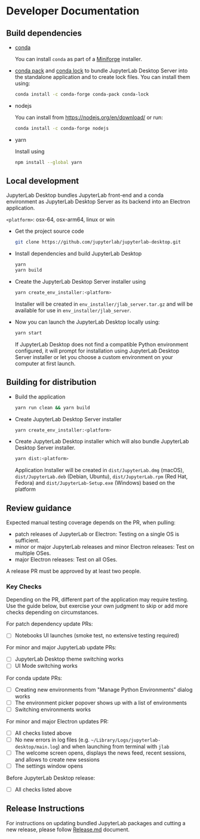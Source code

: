 # Developer Documentation

## Build dependencies

- [conda](https://docs.conda.io)

  You can install `conda` as part of a [Miniforge](https://github.com/conda-forge/miniforge) installer.

- [conda pack](https://github.com/conda/conda-pack) and [conda lock](https://github.com/conda/conda-lock) to bundle JupyterLab Desktop Server into the standalone application and to create lock files. You can install them using:

  ```bash
  conda install -c conda-forge conda-pack conda-lock
  ```

- nodejs

  You can install from https://nodejs.org/en/download/ or run:

  ```bash
  conda install -c conda-forge nodejs
  ```

- yarn

  Install using

  ```bash
  npm install --global yarn
  ```

## Local development

JupyterLab Desktop bundles JupyterLab front-end and a conda environment as JupyterLab Desktop Server as its backend into an Electron application.

`<platform>`: osx-64, osx-arm64, linux or win

- Get the project source code

  ```bash
  git clone https://github.com/jupyterlab/jupyterlab-desktop.git
  ```

- Install dependencies and build JupyterLab Desktop

  ```bash
  yarn
  yarn build
  ```

- Create the JupyterLab Desktop Server installer using

  ```bash
  yarn create_env_installer:<platform>
  ```

  Installer will be created in `env_installer/jlab_server.tar.gz` and will be available for use in `env_installer/jlab_server`.

- Now you can launch the JupyterLab Desktop locally using:

  ```bash
  yarn start
  ```

  If JupyterLab Desktop does not find a compatible Python environment configured, it will prompt for installation using JupyterLab Desktop Server installer or let you choose a custom environment on your computer at first launch.

## Building for distribution

- Build the application

  ```bash
  yarn run clean && yarn build
  ```

- Create JupyterLab Desktop Server installer

  ```bash
  yarn create_env_installer:<platform>
  ```

- Create JupyterLab Desktop installer which will also bundle JupyterLab Desktop Server installer.

  ```bash
  yarn dist:<platform>
  ```

  Application Installer will be created in `dist/JupyterLab.dmg` (macOS), `dist/JupyterLab.deb` (Debian, Ubuntu), `dist/JupyterLab.rpm` (Red Hat, Fedora) and `dist/JupyterLab-Setup.exe` (Windows) based on the platform

## Review guidance

Expected manual testing coverage depends on the PR, when pulling:
- patch releases of JupyterLab or Electron: Testing on a single OS is sufficient.
- minor or major JupyterLab releases and minor Electron releases: Test on multiple OSes.
- major Electron releases: Test on all OSes.

A release PR must be approved by at least two people.

### Key Checks

Depending on the PR, different part of the application may require testing. Use the guide below, but exercise your own judgment to skip or add more checks depending on circumstances.

For patch dependency update PRs:
- [ ] Notebooks UI launches (smoke test, no extensive testing required)

For minor and major JupyterLab update PRs:
- [ ] JupyterLab Desktop theme switching works
- [ ] UI Mode switching works

For conda update PRs:
- [ ] Creating new environments from "Manage Python Environments" dialog works
- [ ] The environment picker popover shows up with a list of environments
- [ ] Switching environments works

For minor and major Electron updates PR:
- [ ] All checks listed above
- [ ] No new errors in log files (e.g. `~/Library/Logs/jupyterlab-desktop/main.log`) and when launching from terminal with `jlab`
- [ ] The welcome screen opens, displays the news feed, recent sessions, and allows to create new sessions
- [ ] The settings window opens

Before JupyterLab Desktop release:
- [ ] All checks listed above

## Release Instructions

For instructions on updating bundled JupyterLab packages and cutting a new release, please follow [Release.md](Release.md) document.
